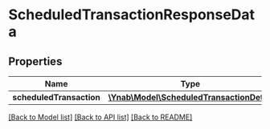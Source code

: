 # ScheduledTransactionResponseData

## Properties
Name | Type | Description | Notes
------------ | ------------- | ------------- | -------------
**scheduledTransaction** | [**\Ynab\Model\ScheduledTransactionDetail**](ScheduledTransactionDetail.md) |  | 

[[Back to Model list]](../README.md#documentation-for-models) [[Back to API list]](../README.md#documentation-for-api-endpoints) [[Back to README]](../README.md)


